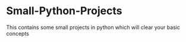 # Small-Python-Projects
This contains some small projects in python which will clear your basic concepts
